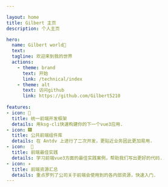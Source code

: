 ```yaml
---

layout: home
title: Gilbert 主页
description: 个人主页

hero:
  name: Gilbert world🎉
  text:
  tagline: 欢迎来到我的世界
  actions:
    - theme: brand
      text: 开始
      link: /technical/index
    - theme: alt
      text: 访问github
      link: https://github.com/Gilbert5210
      
features:
- icon: 🌈
  title: 统一前端开发框架
  details: 用ksg-cli快速构建你的下一个vue3应用.
- icon: 🎆
  title: 公共前端组件库
  details: 在 Antdv 上进行了二次开发，更贴近业务因此更加易用.
- icon:  🍭
  title: 前端最佳实践
  details: 学习前端vue3方面的最佳实践案例，帮助我们写出更好的代码.
- icon: ✈️
  title: 前端资源汇总
  details: 重点罗列了公司关于前端会使用到的各内部资源，快速入门.
---
```



